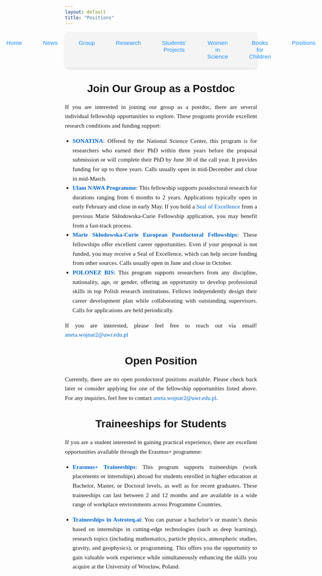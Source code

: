```yaml
---
layout: default
title: "Positions"
---
```



<nav style="background-color: #f4f4f4; padding: 10px; border-radius: 8px; box-shadow: 0 4px 6px rgba(0, 0, 0, 0.1);">
  <ul style="list-style: none; display: flex; justify-content: center; gap: 15px; padding: 0; margin: 0;">
    <li style="flex: 1; text-align: center;">
      <a href="{{ site.baseurl }}/" 
         style="text-decoration: none; color: #1e90ff; font-family: 'Arial', sans-serif; font-size: 1.1em; padding: 10px 20px; display: inline-block; border-radius: 6px; transition: background-color 0.3s;">
         Home
      </a>
    </li>
    <li style="flex: 1; text-align: center;">
      <a href="{{ site.baseurl }}/news/" 
         style="text-decoration: none; color: #1e90ff; font-family: 'Arial', sans-serif; font-size: 1.1em; padding: 10px 20px; display: inline-block; border-radius: 6px; transition: background-color 0.3s;">
         News
      </a>
    </li>
    <li style="flex: 1; text-align: center;">
      <a href="{{ site.baseurl }}/group/" 
         style="text-decoration: none; color: #1e90ff; font-family: 'Arial', sans-serif; font-size: 1.1em; padding: 10px 20px; display: inline-block; border-radius: 6px; transition: background-color 0.3s;">
         Group
      </a>
    </li>
    <li style="flex: 1; text-align: center;">
      <a href="{{ site.baseurl }}/research/" 
         style="text-decoration: none; color: #1e90ff; font-family: 'Arial', sans-serif; font-size: 1.1em; padding: 10px 20px; display: inline-block; border-radius: 6px; transition: background-color 0.3s;">
         Research
      </a>
    </li>
    <li style="flex: 1; text-align: center;">
      <a href="{{ site.baseurl }}/Students' projects/" 
         style="text-decoration: none; color: #1e90ff; font-family: 'Arial', sans-serif; font-size: 1.1em; padding: 10px 20px; display: inline-block; border-radius: 6px; transition: background-color 0.3s;">
         Students' Projects
      </a>
    </li>
    <li style="flex: 1; text-align: center;">
      <a href="{{ site.baseurl }}/women-in-science/" 
         style="text-decoration: none; color: #1e90ff; font-family: 'Arial', sans-serif; font-size: 1.1em; padding: 10px 20px; display: inline-block; border-radius: 6px; transition: background-color 0.3s;">
         Women in Science
      </a>
    </li>
    <li style="flex: 1; text-align: center;">
      <a href="{{ site.baseurl }}/books-for-children/" 
         style="text-decoration: none; color: #1e90ff; font-family: 'Arial', sans-serif; font-size: 1.1em; padding: 10px 20px; display: inline-block; border-radius: 6px; transition: background-color 0.3s;">
         Books for Children
      </a>
    </li>
    <li style="flex: 1; text-align: center;">
      <a href="{{ site.baseurl }}/positions/" 
         style="text-decoration: none; color: #1e90ff; font-family: 'Arial', sans-serif; font-size: 1.1em; padding: 10px 20px; display: inline-block; border-radius: 6px; transition: background-color 0.3s;">
         Positions
      </a>
    </li>
  </ul>
</nav>

<h1 style="text-align: center; font-family: 'Arial', sans-serif; font-size: 2em; margin-bottom: 20px;">Join Our Group as a Postdoc</h1>

<div style="font-family: 'Georgia', serif; font-size: 1.1em; line-height: 1.6; text-align: justify;">
  <p>If you are interested in joining our group as a postdoc, there are several individual fellowship opportunities to explore. These programs provide excellent research conditions and funding support:</p>

  <ul style="list-style-type: disc; padding-left: 20px;">
    <li>
      <strong><a href="https://www.ncn.gov.pl/en/finansowanie-nauki/konkursy/typy/11" style="color: #0066cc; text-decoration: none;">SONATINA</a></strong>: Offered by the National Science Center, this program is for researchers who earned their PhD within three years before the proposal submission or will complete their PhD by June 30 of the call year. It provides funding for up to three years. Calls usually open in mid-December and close in mid-March.
    </li>
    <li>
      <strong><a href="https://nawa.gov.pl/en/scientists/the-ulam-programme" style="color: #0066cc; text-decoration: none;">Ulam NAWA Programme</a></strong>: This fellowship supports postdoctoral research for durations ranging from 6 months to 2 years. Applications typically open in early February and close in early May. If you hold a <a href="https://research-and-innovation.ec.europa.eu/funding/funding-opportunities/seal-excellence_en" style="color: #0066cc; text-decoration: none;">Seal of Excellence</a> from a previous Marie Skłodowska-Curie Fellowship application, you may benefit from a fast-track process.
    </li>
    <li>
      <strong><a href="https://marie-sklodowska-curie-actions.ec.europa.eu/actions/postdoctoral-fellowships" style="color: #0066cc; text-decoration: none;">Marie Skłodowska-Curie European Postdoctoral Fellowships</a></strong>: These fellowships offer excellent career opportunities. Even if your proposal is not funded, you may receive a Seal of Excellence, which can help secure funding from other sources. Calls usually open in June and close in October.
    </li>
    <li>
      <strong><a href="https://polonezbis.eu/en/programme/" style="color: #0066cc; text-decoration: none;">POLONEZ BIS</a></strong>: This program supports researchers from any discipline, nationality, age, or gender, offering an opportunity to develop professional skills in top Polish research institutions. Fellows independently design their career development plan while collaborating with outstanding supervisors. Calls for applications are held periodically.
    </li>
  </ul>

  <p>If you are interested, please feel free to reach out via email! <a href="mailto:aneta.wojnar2@uwr.edu.pl" style="color: #0066cc; text-decoration: none;">aneta.wojnar2@uwr.edu.pl</a></p>
</div>


<h1 style="text-align: center; font-family: 'Arial', sans-serif; font-size: 2em; margin-top: 40px; margin-bottom: 20px;">Open Position</h1>

<div style="font-family: 'Georgia', serif; font-size: 1.1em; line-height: 1.6; text-align: justify;">
  <p>Currently, there are no open postdoctoral positions available. Please check back later or consider applying for one of the fellowship opportunities listed above. For any inquiries, feel free to contact <a href="mailto:aneta.wojnar2@uwr.edu.pl" style="color: #0066cc; text-decoration: none;">aneta.wojnar2@uwr.edu.pl</a>.</p>
</div>



<h1 style="text-align: center; font-family: 'Arial', sans-serif; font-size: 2em; margin-bottom: 20px;">Traineeships for Students</h1>

<div style="font-family: 'Georgia', serif; font-size: 1.1em; line-height: 1.6; text-align: justify;">
  <p>If you are a student interested in gaining practical experience, there are excellent opportunities available through the Erasmus+ programme:</p>

  <ul style="list-style-type: disc; padding-left: 20px;">
    <li>
      <strong><a href="https://erasmus-plus.ec.europa.eu/opportunities/opportunities-for-individuals/students/traineeships-abroad-for-students" style="color: #0066cc; text-decoration: none;">Erasmus+ Traineeships</a></strong>: This program supports traineeships (work placements or internships) abroad for students enrolled in higher education at Bachelor, Master, or Doctoral levels, as well as for recent graduates. These traineeships can last between 2 and 12 months and are available in a wide range of workplace environments across Programme Countries.
    </li>
  </ul>

   <ul style="list-style-type: disc; padding-left: 20px;">
    <li>
      <strong><a href="https://astroteq.ai/" style="color: #0066cc; text-decoration: none;">Traineeships in Astroteq.ai</a></strong>: You can pursue a bachelor’s or master’s thesis based on internships in cutting-edge technologies (such as deep learning), research topics (including mathematics, particle physics, atmospheric studies, gravity, and geophysics), or programming. This offers you the opportunity to gain valuable work experience while simultaneously enhancing the skills you acquire at the University of Wrocław, Poland.
    </li>
  </ul>

</div>















